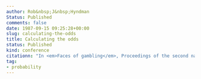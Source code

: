 ```yaml
---
author: Rob&nbsp;J&nbsp;Hyndman
Status: Published
comments: false
date: 1987-09-15 09:25:28+00:00
slug: calculating-the-odds
title: Calculating the odds
status: Published
kind: conference
citationn: "In <em>Faces of gambling</em>, Proceedings of the second national conference of the National Association for Gambling Studies (1986). ed. Michael Walker. pp.139-152"
tag:
- probability
---
```



